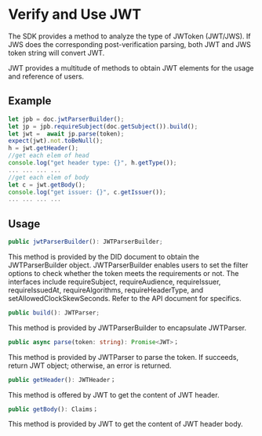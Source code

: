 # Verify and Use JWT

The SDK provides a method to analyze the type of JWToken (JWT/JWS). If JWS does the corresponding post-verification parsing, both JWT and JWS token string will convert JWT.

JWT provides a multitude of methods to obtain JWT elements for the usage and reference of users.

## Example

```typescript
let jpb = doc.jwtParserBuilder();
let jp = jpb.requireSubject(doc.getSubject()).build();
let jwt =  await jp.parse(token);
expect(jwt).not.toBeNull();
h = jwt.getHeader();
//get each elem of head
console.log("get header type: {}", h.getType());
... ... ... ...
//get each elem of body
let c = jwt.getBody();
console.log("get issuer: {}", c.getIssuer());
... ... ... ...
```

## Usage

```typescript
public jwtParserBuilder(): JWTParserBuilder;
```

This method is provided by the DID document to obtain the JWTParserBuilder object. JWTParserBuilder enables users to set the filter options to check whether the token meets the requirements or not. The interfaces include requireSubject, requireAudience, requireIssuer, requireIssuedAt, requireAlgorithms, requireHeaderType, and setAllowedClockSkewSeconds. Refer to the API document for specifics.

```typescript
public build(): JWTParser;
```

This method is provided by JWTParserBuilder to encapsulate JWTParser.

```typescript
public async parse(token: string): Promise<JWT>；
```

This method is provided by JWTParser to parse the token. If succeeds, return JWT object; otherwise, an error is returned.

```typescript
public getHeader(): JWTHeader；
```

This method is offered by JWT to get the content of JWT header.

```typescript
public getBody(): Claims；
```

This method is provided by JWT to get the content of JWT header body.

